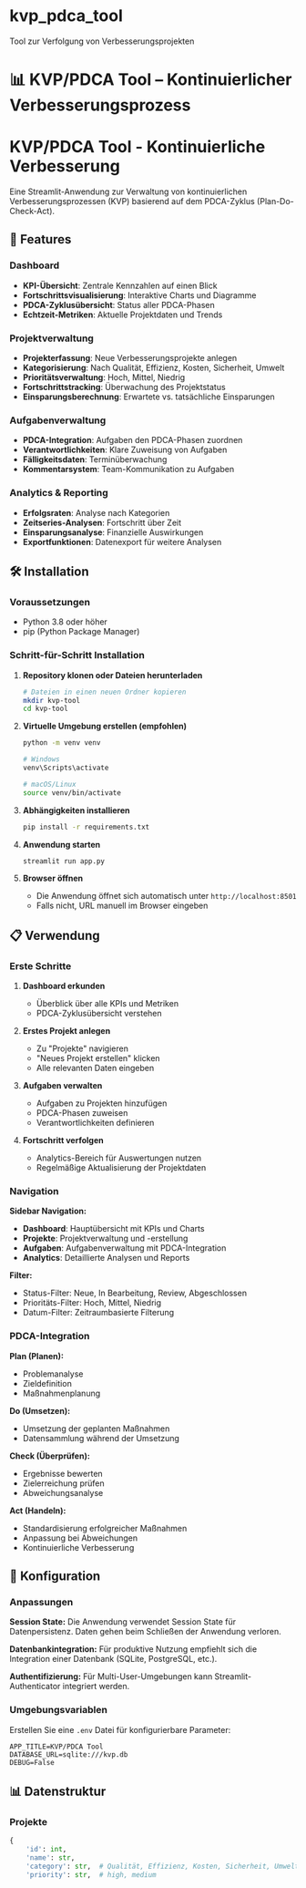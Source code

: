 # kvp_pdca_tool
Tool zur Verfolgung von Verbesserungsprojekten
# 📊 KVP/PDCA Tool – Kontinuierlicher Verbesserungsprozess

# KVP/PDCA Tool - Kontinuierliche Verbesserung

Eine Streamlit-Anwendung zur Verwaltung von kontinuierlichen Verbesserungsprozessen (KVP) basierend auf dem PDCA-Zyklus (Plan-Do-Check-Act).

## 🚀 Features

### Dashboard
- **KPI-Übersicht**: Zentrale Kennzahlen auf einen Blick
- **Fortschrittsvisualisierung**: Interaktive Charts und Diagramme
- **PDCA-Zyklusübersicht**: Status aller PDCA-Phasen
- **Echtzeit-Metriken**: Aktuelle Projektdaten und Trends

### Projektverwaltung
- **Projekterfassung**: Neue Verbesserungsprojekte anlegen
- **Kategorisierung**: Nach Qualität, Effizienz, Kosten, Sicherheit, Umwelt
- **Prioritätsverwaltung**: Hoch, Mittel, Niedrig
- **Fortschrittstracking**: Überwachung des Projektstatus
- **Einsparungsberechnung**: Erwartete vs. tatsächliche Einsparungen

### Aufgabenverwaltung
- **PDCA-Integration**: Aufgaben den PDCA-Phasen zuordnen
- **Verantwortlichkeiten**: Klare Zuweisung von Aufgaben
- **Fälligkeitsdaten**: Terminüberwachung
- **Kommentarsystem**: Team-Kommunikation zu Aufgaben

### Analytics & Reporting
- **Erfolgsraten**: Analyse nach Kategorien
- **Zeitseries-Analysen**: Fortschritt über Zeit
- **Einsparungsanalyse**: Finanzielle Auswirkungen
- **Exportfunktionen**: Datenexport für weitere Analysen

## 🛠️ Installation

### Voraussetzungen
- Python 3.8 oder höher
- pip (Python Package Manager)

### Schritt-für-Schritt Installation

1. **Repository klonen oder Dateien herunterladen**
   ```bash
   # Dateien in einen neuen Ordner kopieren
   mkdir kvp-tool
   cd kvp-tool
   ```

2. **Virtuelle Umgebung erstellen (empfohlen)**
   ```bash
   python -m venv venv
   
   # Windows
   venv\Scripts\activate
   
   # macOS/Linux
   source venv/bin/activate
   ```

3. **Abhängigkeiten installieren**
   ```bash
   pip install -r requirements.txt
   ```

4. **Anwendung starten**
   ```bash
   streamlit run app.py
   ```

5. **Browser öffnen**
   - Die Anwendung öffnet sich automatisch unter `http://localhost:8501`
   - Falls nicht, URL manuell im Browser eingeben

## 📋 Verwendung

### Erste Schritte

1. **Dashboard erkunden**
   - Überblick über alle KPIs und Metriken
   - PDCA-Zyklusübersicht verstehen

2. **Erstes Projekt anlegen**
   - Zu "Projekte" navigieren
   - "Neues Projekt erstellen" klicken
   - Alle relevanten Daten eingeben

3. **Aufgaben verwalten**
   - Aufgaben zu Projekten hinzufügen
   - PDCA-Phasen zuweisen
   - Verantwortlichkeiten definieren

4. **Fortschritt verfolgen**
   - Analytics-Bereich für Auswertungen nutzen
   - Regelmäßige Aktualisierung der Projektdaten

### Navigation

**Sidebar Navigation:**
- **Dashboard**: Hauptübersicht mit KPIs und Charts
- **Projekte**: Projektverwaltung und -erstellung
- **Aufgaben**: Aufgabenverwaltung mit PDCA-Integration
- **Analytics**: Detaillierte Analysen und Reports

**Filter:**
- Status-Filter: Neue, In Bearbeitung, Review, Abgeschlossen
- Prioritäts-Filter: Hoch, Mittel, Niedrig
- Datum-Filter: Zeitraumbasierte Filterung

### PDCA-Integration

**Plan (Planen):**
- Problemanalyse
- Zieldefinition
- Maßnahmenplanung

**Do (Umsetzen):**
- Umsetzung der geplanten Maßnahmen
- Datensammlung während der Umsetzung

**Check (Überprüfen):**
- Ergebnisse bewerten
- Zielerreichung prüfen
- Abweichungsanalyse

**Act (Handeln):**
- Standardisierung erfolgreicher Maßnahmen
- Anpassung bei Abweichungen
- Kontinuierliche Verbesserung

## 🔧 Konfiguration

### Anpassungen

**Session State:**
Die Anwendung verwendet Session State für Datenpersistenz. Daten gehen beim Schließen der Anwendung verloren.

**Datenbankintegration:**
Für produktive Nutzung empfiehlt sich die Integration einer Datenbank (SQLite, PostgreSQL, etc.).

**Authentifizierung:**
Für Multi-User-Umgebungen kann Streamlit-Authenticator integriert werden.

### Umgebungsvariablen

Erstellen Sie eine `.env` Datei für konfigurierbare Parameter:
```
APP_TITLE=KVP/PDCA Tool
DATABASE_URL=sqlite:///kvp.db
DEBUG=False
```

## 📊 Datenstruktur

### Projekte
```python
{
    'id': int,
    'name': str,
    'category': str,  # Qualität, Effizienz, Kosten, Sicherheit, Umwelt
    'priority': str,  # high, medium
